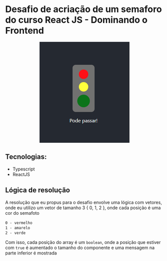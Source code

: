 # Desafio de acriação de um semaforo do curso React JS - Dominando o Frontend

<p align="center">
  <img src="./images/semaforo.png">
</p>

## Tecnologias:

- Typescript
- ReactJS

## Lógica de resolução

A resolução que eu propus para o desafio envolve uma lógica com vetores, onde eu utilizo um vetor de tamanho 3 { 0, 1, 2 }, onde cada posição é uma cor do semafoto

```
0 - vermelho
1 - amarelo
2 - verde
```

Com isso, cada posição do array é um `boolean`, onde a posição que estiver com `true` é aumentado o tamanho do componente e uma mensagem na parte inferior é mostrada

